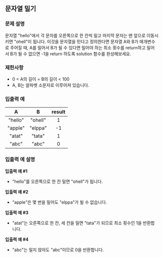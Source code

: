 ## 문자열 밀기
### 문제 설명
문자열 "hello"에서 각 문자를 오른쪽으로 한 칸씩 밀고 마지막 문자는 맨 앞으로 이동시키면 "ohell"이 됩니다. 이것을 문자열을 민다고 정의한다면 문자열 A와 B가 매개변수로 주어질 때, A를 밀어서 B가 될 수 있다면 밀어야 하는 최소 횟수를 return하고 밀어서 B가 될 수 없으면 -1을 return 하도록 solution 함수를 완성해보세요.

### 제한사항
- 0 < A의 길이 = B의 길이 < 100
- A, B는 알파벳 소문자로 이루어져 있습니다.

### 입출력 예
|A|B|result|
|:---:|:---:|:---:|
|"hello"|"ohell"|1|
|"apple"|"elppa"|-1|
|"atat"|"tata"|1|
|"abc"|"abc"|0|

### 입출력 예 설명
<b>입출력 예 #1</b>

- "hello"를 오른쪽으로 한 칸 밀면 "ohell"가 됩니다.

<b>입출력 예 #2</b>

- "apple"은 몇 번을 밀어도 "elppa"가 될 수 없습니다.

<b>입출력 예 #3</b>

- "atat"는 오른쪽으로 한 칸, 세 칸을 밀면 "tata"가 되므로 최소 횟수인 1을 반환합니다.

<b>입출력 예 #4</b>

- "abc"는 밀지 않아도 "abc"이므로 0을 반환합니다.